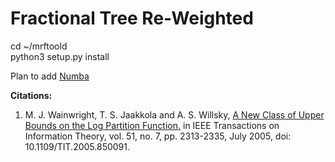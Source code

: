 
# Fractional Tree Re-Weighted


cd ~/mrftoold<br>
python3 setup.py install

Plan to add [Numba](https://numba.pydata.org/)




**Citations:**

1. M. J. Wainwright, T. S. Jaakkola and A. S. Willsky, [A New Class of Upper Bounds on the Log Partition Function.](https://ieeexplore.ieee.org/document/1459045) in IEEE Transactions on Information Theory, vol. 51, no. 7, pp. 2313-2335, July 2005, doi: 10.1109/TIT.2005.850091.

